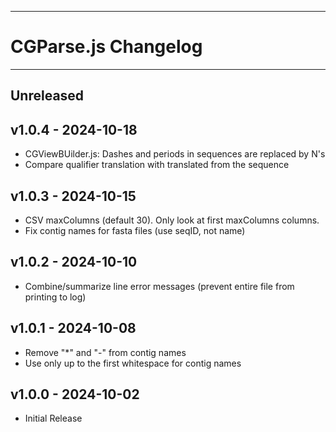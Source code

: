--------------------------------------------------------------------------------
# CGParse.js Changelog
--------------------------------------------------------------------------------

## Unreleased

## v1.0.4 - 2024-10-18
- CGViewBUilder.js: Dashes and periods in sequences are replaced by N's
- Compare qualifier translation with translated from the sequence

## v1.0.3 - 2024-10-15
- CSV maxColumns (default 30). Only look at first maxColumns columns. 
- Fix contig names for fasta files (use seqID, not name)

## v1.0.2 - 2024-10-10
- Combine/summarize  line error messages (prevent entire file from printing to log)

## v1.0.1 - 2024-10-08
- Remove "*" and "-" from contig names
- Use only up to the first whitespace for contig names

## v1.0.0 - 2024-10-02
- Initial Release
